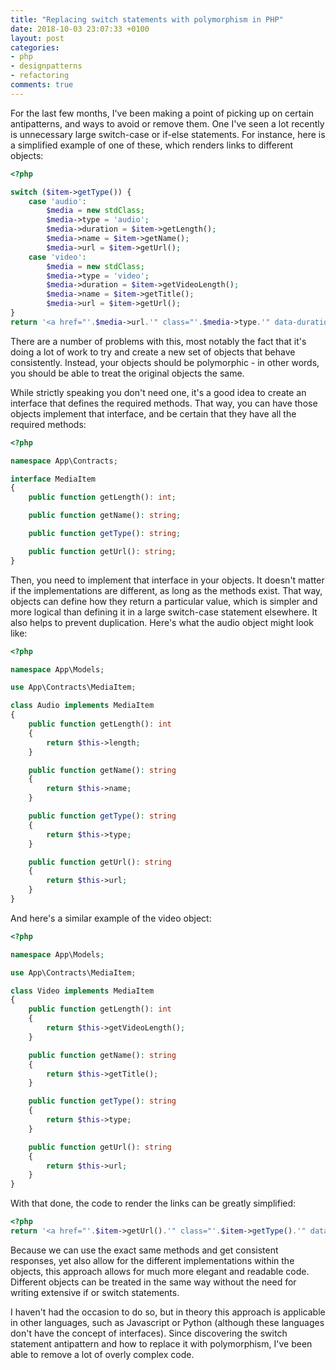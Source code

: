 ```yaml
---
title: "Replacing switch statements with polymorphism in PHP"
date: 2018-10-03 23:07:33 +0100
layout: post
categories:
- php
- designpatterns
- refactoring
comments: true
---
```


For the last few months, I've been making a point of picking up on certain antipatterns, and ways to avoid or remove them. One I've seen a lot recently is unnecessary large switch-case or if-else statements. For instance, here is a simplified example of one of these, which renders links to different objects:

```php
<?php

switch ($item->getType()) {
    case 'audio':
        $media = new stdClass;
        $media->type = 'audio';
        $media->duration = $item->getLength();
        $media->name = $item->getName();
        $media->url = $item->getUrl();
    case 'video':
        $media = new stdClass;
        $media->type = 'video';
        $media->duration = $item->getVideoLength();
        $media->name = $item->getTitle();
        $media->url = $item->getUrl();
}
return '<a href="'.$media->url.'" class="'.$media->type.'" data-duration="'.$media->duration.'">'.$media->name.'</a>';
```

There are a number of problems with this, most notably the fact that it's doing a lot of work to try and create a new set of objects that behave consistently. Instead, your objects should be polymorphic - in other words, you should be able to treat the original objects the same.

While strictly speaking you don't need one, it's a good idea to create an interface that defines the required methods. That way, you can have those objects implement that interface, and be certain that they have all the required methods:

```php
<?php

namespace App\Contracts;

interface MediaItem
{
    public function getLength(): int;

    public function getName(): string;

    public function getType(): string;

    public function getUrl(): string;
}
```

Then, you need to implement that interface in your objects. It doesn't matter if the implementations are different, as long as the methods exist. That way, objects can define how they return a particular value, which is simpler and more logical than defining it in a large switch-case statement elsewhere. It also helps to prevent duplication. Here's what the audio object might look like:


```php
<?php

namespace App\Models;

use App\Contracts\MediaItem;

class Audio implements MediaItem
{
    public function getLength(): int
    {
        return $this->length;
    }

    public function getName(): string
    {
        return $this->name;
    }

    public function getType(): string
    {
        return $this->type;
    }

    public function getUrl(): string
    {
        return $this->url;
    }
}
```

And here's a similar example of the video object:

```php
<?php

namespace App\Models;

use App\Contracts\MediaItem;

class Video implements MediaItem
{
    public function getLength(): int
    {
        return $this->getVideoLength();
    }

    public function getName(): string
    {
        return $this->getTitle();
    }

    public function getType(): string
    {
        return $this->type;
    }

    public function getUrl(): string
    {
        return $this->url;
    }
}
```

With that done, the code to render the links can be greatly simplified:

```php
<?php
return '<a href="'.$item->getUrl().'" class="'.$item->getType().'" data-duration="'.$item->getLength().'">'.$media->getName().'</a>';
```

Because we can use the exact same methods and get consistent responses, yet also allow for the different implementations within the objects, this approach allows for much more elegant and readable code. Different objects can be treated in the same way without the need for writing extensive if or switch statements.

I haven't had the occasion to do so, but in theory this approach is applicable in other languages, such as Javascript or Python (although these languages don't have the concept of interfaces). Since discovering the switch statement antipattern and how to replace it with polymorphism, I've been able to remove a lot of overly complex code.
